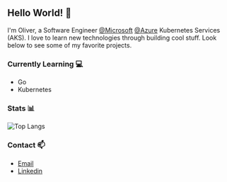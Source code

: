 ## Hello World! :wave:
I'm Oliver, a Software Engineer [@Microsoft](https://github.com/microsoft) [@Azure](https://github.com/azure) Kubernetes Services (AKS). I love to learn new technologies through building cool stuff. Look below to see some of my favorite projects.

### Currently Learning :computer:
- Go
- Kubernetes

### Stats :bar_chart:

![Top Langs](https://github-readme-stats.vercel.app/api/top-langs/?username=OliverMKing&hide=css,html&layout=compact&count_private=true&langs_count=8&custom_title=Personal%20Project%20Languages)

### Contact :mailbox:
- [Email](mailto:oking3@uncc.edu)
- [Linkedin](https://www.linkedin.com/in/oliver-merkley-king/)

